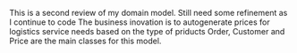 This is a second review of my domain model.
Still need some refinement as I continue to code 
The business inovation is to autogenerate prices for logistics service needs based on the type of priducts
Order, Customer and Price are the main classes for this model.
